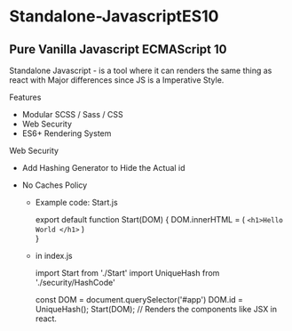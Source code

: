 ﻿# Standalone-JavascriptES10

## Pure Vanilla Javascript ECMAScript 10

Standalone Javascript - is a tool where it can renders the same thing as react with Major differences since JS is a Imperative Style.

Features

  - Modular SCSS / Sass / CSS
  - Web Security
  - ES6+ Rendering System

Web Security
  - Add Hashing Generator to Hide the Actual id
  - No Caches Policy

     - Example code: Start.js

         export default function Start(DOM) {
             DOM.innerHTML = (
               `
                 <h1>Hello World </h1>
               `
             )   
         }

     - in index.js

        import Start from './Start'
        import UniqueHash from './security/HashCode'
       
        const DOM = document.querySelector('#app')
        DOM.id = UniqueHash();
        Start(DOM); // Renders the components like JSX in react.

        




